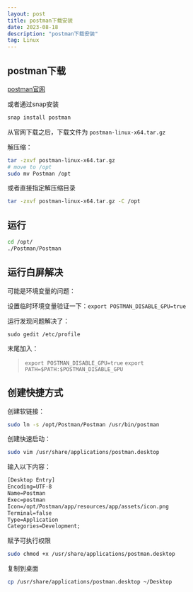 ```yaml
---
layout: post
title: postman下载安装
date: 2023-08-18
description: "postman下载安装"
tag: Linux
---
```

## postman下载

[postman官网](https://www.postman.com/downloads/)

或者通过snap安装

```bash
snap install postman
```

从官网下载之后，下载文件为 `postman-linux-x64.tar.gz`

解压缩：

```bash
tar -zxvf postman-linux-x64.tar.gz
# move to /opt
sudo mv Postman /opt
```

或者直接指定解压缩目录

```bash
tar -zxvf postman-linux-x64.tar.gz -C /opt
```

## 运行

```bash
cd /opt/
./Postman/Postman
```

## 运行白屏解决

可能是环境变量的问题：


设置临时环境变量验证一下：`export POSTMAN_DISABLE_GPU=true`

运行发现问题解决了：

`sudo gedit /etc/profile`

末尾加入：

> `export POSTMAN_DISABLE_GPU=true`
> `export PATH=$PATH:$POSTMAN_DISABLE_GPU`

## 创建快捷方式

创建软链接：

```bash
sudo ln -s /opt/Postman/Postman /usr/bin/postman
```

创建快速启动：

```bash
sudo vim /usr/share/applications/postman.desktop
```

输入以下内容：

```txt
[Desktop Entry]
Encoding=UTF-8
Name=Postman
Exec=postman
Icon=/opt/Postman/app/resources/app/assets/icon.png
Terminal=false
Type=Application
Categories=Development;
```

赋予可执行权限

```bash
sudo chmod +x /usr/share/applications/postman.desktop
```

复制到桌面

```bash
cp /usr/share/applications/postman.desktop ~/Desktop
```
